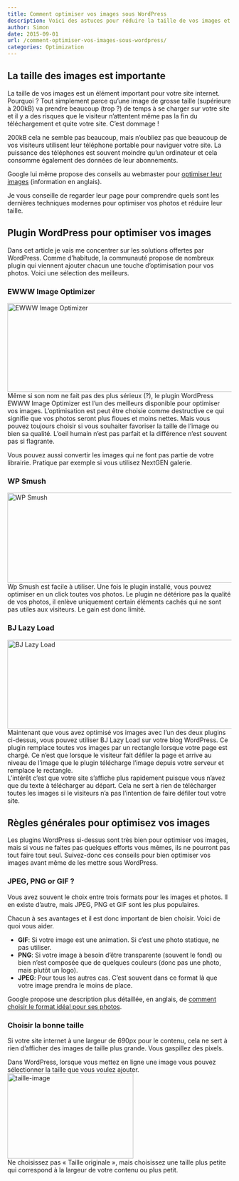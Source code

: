 ```yaml
---
title: Comment optimiser vos images sous WordPress
description: Voici des astuces pour réduire la taille de vos images et optimiser la vitesse de chargement
author: Simon
date: 2015-09-01
url: /comment-optimiser-vos-images-sous-wordpress/
categories: Optimization
---
```

## La taille des images est importante

La taille de vos images est un élément important pour votre site internet. Pourquoi ? Tout simplement parce qu&rsquo;une image de grosse taille (supérieure à 200kB) va prendre beaucoup (trop ?) de temps à se charger sur votre site et il y a des risques que le visiteur n&rsquo;attentent même pas la fin du téléchargement et quite votre site. C&rsquo;est dommage !

200kB cela ne semble pas beaucoup, mais n&rsquo;oubliez pas que beaucoup de vos visiteurs utilisent leur téléphone portable pour naviguer votre site. La puissance des téléphones est souvent moindre qu&rsquo;un ordinateur et cela consomme également des données de leur abonnements.

Google lui même propose des conseils au webmaster pour <a href="https://developers.google.com/web/fundamentals/performance/optimizing-content-efficiency/image-optimization" target="_blank">optimiser leur images</a> (information en anglais).

Je vous conseille de regarder leur page pour comprendre quels sont les dernières techniques modernes pour optimiser vos photos et réduire leur taille. 

## Plugin WordPress pour optimiser vos images

Dans cet article je vais me concentrer sur les solutions offertes par WordPress. Comme d&rsquo;habitude, la communauté propose de nombreux plugin qui viennent ajouter chacun une touche d&rsquo;optimisation pour vos photos. Voici une sélection des meilleurs.

### EWWW Image Optimizer

[<img src="http://www.bygga.fr/wp-content/uploads/2015/07/EWWW-Image-Optimizer-620x199.jpg" alt="EWWW Image Optimizer" width="620" height="199" class="aligncenter size-large wp-image-1102" />][1]  
Même si son nom ne fait pas des plus sérieux (?), le plugin WordPress EWWW Image Optimizer est l&rsquo;un des meilleurs disponible pour optimiser vos images. L&rsquo;optimisation est peut être choisie comme destructive ce qui signifie que vos photos seront plus floues et moins nettes. Mais vous pouvez toujours choisir si vous souhaiter favoriser la taille de l&rsquo;image ou bien sa qualité. L&rsquo;oeil humain n&rsquo;est pas parfait et la différence n&rsquo;est souvent pas si flagrante. 

Vous pouvez aussi convertir les images qui ne font pas partie de votre librairie. Pratique par exemple si vous utilisez NextGEN galerie.

### WP Smush

[<img src="http://www.bygga.fr/wp-content/uploads/2015/07/WP-Smush-620x202.jpg" alt="WP Smush" width="620" height="202" class="aligncenter size-large wp-image-1101" />][2]  
Wp Smush est facile à utiliser. Une fois le plugin installé, vous pouvez optimiser en un click toutes vos photos. Le plugin ne détériore pas la qualité de vos photos, il enlève uniquement certain éléments cachés qui ne sont pas utiles aux visiteurs. Le gain est donc limité.

### BJ Lazy Load
[<img src="http://www.bygga.fr/wp-content/uploads/2015/07/BJ-Lazy-Load-620x199.jpg" alt="BJ Lazy Load" width="620" height="199" class="aligncenter size-large wp-image-1103" />][3]  
Maintenant que vous avez optimisé vos images avec l&rsquo;un des deux plugins ci-dessus, vous pouvez utiliser BJ Lazy Load sur votre blog WordPress. Ce plugin remplace toutes vos images par un rectangle lorsque votre page est chargé. Ce n&rsquo;est que lorsque le visiteur fait défiler la page et arrive au niveau de l&rsquo;image que le plugin télécharge l&rsquo;image depuis votre serveur et remplace le rectangle.  
L&rsquo;intérêt c&rsquo;est que votre site s&rsquo;affiche plus rapidement puisque vous n&rsquo;avez que du texte à télécharger au départ. Cela ne sert à rien de télécharger toutes les images si le visiteurs n&rsquo;a pas l&rsquo;intention de faire défiler tout votre site.

## Règles générales pour optimisez vos images

Les plugins WordPress si-dessus sont très bien pour optimiser vos images, mais si vous ne faites pas quelques efforts vous mêmes, ils ne pourront pas tout faire tout seul. Suivez-donc ces conseils pour bien optimiser vos images avant même de les mettre sous WordPress.

### JPEG, PNG or GIF ?

Vous avez souvent le choix entre trois formats pour les images et photos. Il en existe d&rsquo;autre, mais JPEG, PNG et GIF sont les plus populaires.

Chacun à ses avantages et il est donc important de bien choisir. Voici de quoi vous aider.

  * **GIF**: Si votre image est une animation. Si c&rsquo;est une photo statique, ne pas utiliser.
  * **PNG**: Si votre image à besoin d&rsquo;être transparente (souvent le fond) ou bien n&rsquo;est composée que de quelques couleurs (donc pas une photo, mais plutôt un logo). 
  * **JPEG**: Pour tous les autres cas. C&rsquo;est souvent dans ce format là que votre image prendra le moins de place.

Google propose une description plus détaillée, en anglais, de [comment choisir le format idéal pour ses photos][4].

### Choisir la bonne taille

Si votre site internet à une largeur de 690px pour le contenu, cela ne sert à rien d&rsquo;afficher des images de taille plus grande. Vous gaspillez des pixels. 

Dans WordPress, lorsque vous mettez en ligne une image vous pouvez sélectionner la taille que vous voulez ajouter.  
<img src="http://www.bygga.fr/wp-content/uploads/2015/07/taille-image.png" alt="taille-image" width="283" height="191" class="aligncenter size-full wp-image-1105" />  
Ne choisissez pas &laquo;&nbsp;Taille originale&nbsp;&raquo;, mais choisissez une taille plus petite qui correspond à la largeur de votre contenu ou plus petit.

[1]: https://wordpress.org/plugins/ewww-image-optimizer/
[2]: https://wordpress.org/plugins/wp-smushit/
[3]: https://wordpress.org/plugins/bj-lazy-load/
[4]: https://developers.google.com/web/fundamentals/performance/optimizing-content-efficiency/image-optimization?#selecting-the-right-image-format
